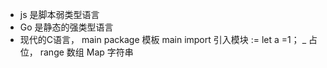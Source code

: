 - js 是脚本弱类型语言
- Go 是静态的强类型语言
- 现代的C语言， main
    package 模板 main
    import 引入模块
    :=  let a =1；
    _ 占位，
    range 数组 Map 字符串